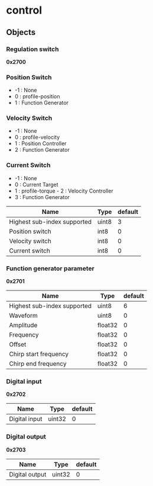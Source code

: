 # control



## Objects


### Regulation switch

**0x2700**
 ### Position Switch
 - -1 : None
 -  0 : profile-position
 -  1 : Function Generator


### Velocity Switch
 - -1 : None
 -  0 : profile-velocity
 -  1 : Position Controller
 -  2 : Function Generator


### Current Switch
 - -1 : None
 -  0 : Current Target
 -  1 : profile-torque -  2 : Velocity Controller
 -  3 : Function Generator



| Name | Type | default |
| --- | --- | --- |
| Highest sub-index supported | uint8 | 3 |
| Position switch | int8 | 0 |
| Velocity switch | int8 | 0 |
| Current switch | int8 | 0 |


### Function generator parameter

**0x2701**


| Name | Type | default |
| --- | --- | --- |
| Highest sub-index supported | uint8 | 6 |
| Waveform | uint8 | 0 |
| Amplitude | float32 | 0 |
| Frequency | float32 | 0 |
| Offset | float32 | 0 |
| Chirp start frequency | float32 | 0 |
| Chirp end frequency | float32 | 0 |


### Digital input

**0x2702**


| Name | Type | default |
| --- | --- | --- |
| Digital input | uint32 | 0 |


### Digital output

**0x2703**


| Name | Type | default |
| --- | --- | --- |
| Digital output | uint32 | 0 |

